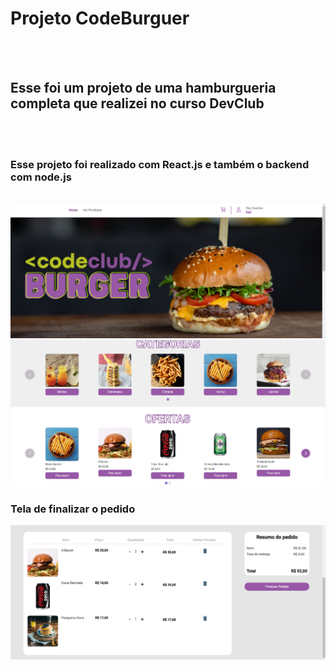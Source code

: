 <h1>Projeto CodeBurguer</h1>
<br>
<br>
<h2>Esse foi um projeto de uma hamburgueria completa que realizei no curso DevClub</h2>
<br>
<br> 
<h3>Esse projeto foi realizado com React.js e também o backend com node.js</h3>
<br>
<img src="https://github.com/ewertonprado1910/front-end-code-burguer/blob/master/src/assets/codeBurguer.png">

<img src="https://github.com/ewertonprado1910/front-end-code-burguer/blob/master/src/assets/home-img.png">
<br>
<h3>Tela de finalizar o pedido</h3>

<img src="https://github.com/ewertonprado1910/front-end-code-burguer/blob/master/src/assets/tela%20do%20carrinho.png">
